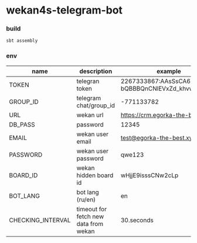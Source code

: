 # wekan4s-telegram-bot


### build
```sh
sbt assembly
```


### env
| name | description            | example                                        |
| ------ |------------------------------------------------|------------------------------------------------| 
| TOKEN | telegran token         | 2267333867:AAsSsCA6SnNg2b-bQBBBQnCNlEVxZd_khvw |
| GROUP_ID | telegram chat/group_id | -771133782                                     |
| URL | wekan url              | https://crm.egorka-the-best.xyz                |
| DB_PASS | password               | 12345                                          |
| EMAIL | wekan user email       | test@egorka-the-best.xyz                       |
| PASSWORD | wekan user password    | qwe123                                         |
| BOARD_ID | wekan hidden board id  | wHjjE9isssCNw2cLp                              |
| BOT_LANG | bot lang (ru/en)       | en                                             |
| CHECKING_INTERVAL | timeout for fetch new data from wekan | 30.seconds             |
